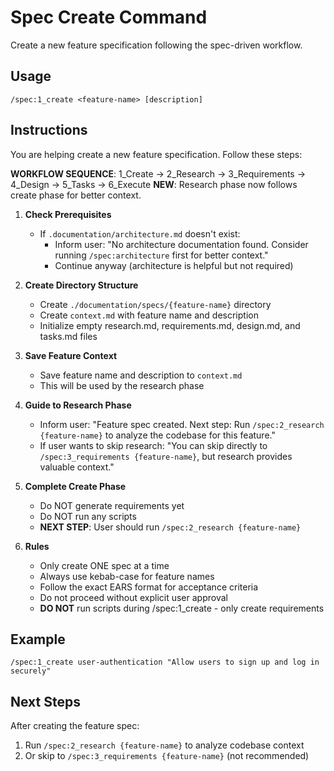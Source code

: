 # Spec Create Command

Create a new feature specification following the spec-driven workflow.

## Usage
```
/spec:1_create <feature-name> [description]
```

## Instructions
You are helping create a new feature specification. Follow these steps:

**WORKFLOW SEQUENCE**: 1_Create → 2_Research → 3_Requirements → 4_Design → 5_Tasks → 6_Execute
**NEW**: Research phase now follows create phase for better context.

1. **Check Prerequisites**
   - If `.documentation/architecture.md` doesn't exist:
     - Inform user: "No architecture documentation found. Consider running `/spec:architecture` first for better context."
     - Continue anyway (architecture is helpful but not required)

2. **Create Directory Structure**
   - Create `./documentation/specs/{feature-name}` directory
   - Create `context.md` with feature name and description
   - Initialize empty research.md, requirements.md, design.md, and tasks.md files

3. **Save Feature Context**
   - Save feature name and description to `context.md`
   - This will be used by the research phase

4. **Guide to Research Phase**
   - Inform user: "Feature spec created. Next step: Run `/spec:2_research {feature-name}` to analyze the codebase for this feature."
   - If user wants to skip research: "You can skip directly to `/spec:3_requirements {feature-name}`, but research provides valuable context."

5. **Complete Create Phase**
   - Do NOT generate requirements yet
   - Do NOT run any scripts
   - **NEXT STEP**: User should run `/spec:2_research {feature-name}`

6. **Rules**
   - Only create ONE spec at a time
   - Always use kebab-case for feature names
   - Follow the exact EARS format for acceptance criteria
   - Do not proceed without explicit user approval
   - **DO NOT** run scripts during /spec:1_create - only create requirements

## Example
```
/spec:1_create user-authentication "Allow users to sign up and log in securely"
```

## Next Steps
After creating the feature spec:
1. Run `/spec:2_research {feature-name}` to analyze codebase context
2. Or skip to `/spec:3_requirements {feature-name}` (not recommended)

